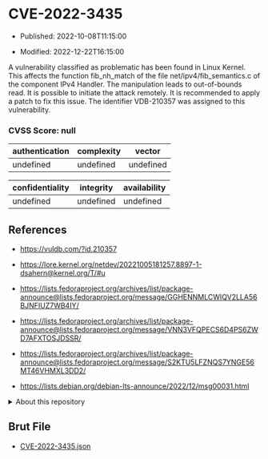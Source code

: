 # CVE-2022-3435

- Published: 2022-10-08T11:15:00

- Modified: 2022-12-22T16:15:00

A vulnerability classified as problematic has been found in Linux Kernel. This affects the function fib_nh_match of the file net/ipv4/fib_semantics.c of the component IPv4 Handler. The manipulation leads to out-of-bounds read. It is possible to initiate the attack remotely. It is recommended to apply a patch to fix this issue. The identifier VDB-210357 was assigned to this vulnerability.

### CVSS Score: **null**

| authentication | complexity | vector |
| --- | --- | --- |
| undefined | undefined | undefined |

| confidentiality | integrity | availability |
| --- | --- | --- |
| undefined | undefined | undefined |

## References

* https://vuldb.com/?id.210357

* https://lore.kernel.org/netdev/20221005181257.8897-1-dsahern@kernel.org/T/#u

* https://lists.fedoraproject.org/archives/list/package-announce@lists.fedoraproject.org/message/GGHENNMLCWIQV2LLA56BJNFIUZ7WB4IY/

* https://lists.fedoraproject.org/archives/list/package-announce@lists.fedoraproject.org/message/VNN3VFQPECS6D4PS6ZWD7AFXTOSJDSSR/

* https://lists.fedoraproject.org/archives/list/package-announce@lists.fedoraproject.org/message/S2KTU5LFZNQS7YNGE56MT46VHMXL3DD2/

* https://lists.debian.org/debian-lts-announce/2022/12/msg00031.html

<details>
<summary>About this repository</summary> 

  This repository is part of the project [Live Hack CVE](https://github.com/Live-Hack-CVE). Main website can be found [www.live-hack.org](https://www.live-hack.org) 
  
  Made by [Sn0wAlice](https://github.com/Sn0wAlice) for the people that care about security and need to have a feed of the latest CVEs. Hope you enjoy it, don't forget to star the repo and follow me on [Twitter](https://twitter.com/Sn0wAlice) and [Github](https://github.com/Sn0wAlice). And that is my [personnal website](https://www.alice-snow.me/)

  - [Home Page](https://github.com/Live-Hack-CVE)
  - [Framework](https://github.com/Live-Hack-CVE/cve-framework)
  - [CVE database](https://github.com/Live-Hack-CVE/full_database)
  - [Changelog](https://github.com/Live-Hack-CVE/Changelog)
</details>

## Brut File

* [CVE-2022-3435.json](https://raw.githubusercontent.com/Live-Hack-CVE/full_database/main/cves/2022/CVE-2022-3435.json)

